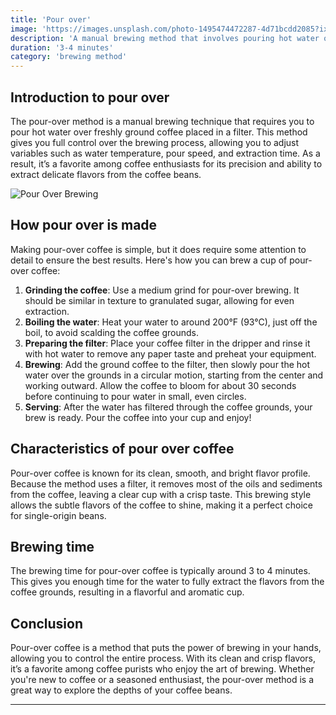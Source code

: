 ```yaml
---
title: 'Pour over'
image: 'https://images.unsplash.com/photo-1495474472287-4d71bcdd2085?ixlib=rb-1.2.1&auto=format&fit=crop&w=600&q=80'
description: 'A manual brewing method that involves pouring hot water over ground coffee in a filter.'
duration: '3-4 minutes'
category: 'brewing method'
---
```


## Introduction to pour over

The pour-over method is a manual brewing technique that requires you to pour hot water over freshly ground coffee placed in a filter. This method gives you full control over the brewing process, allowing you to adjust variables such as water temperature, pour speed, and extraction time. As a result, it’s a favorite among coffee enthusiasts for its precision and ability to extract delicate flavors from the coffee beans.

![Pour Over Brewing](https://images.unsplash.com/photo-1495474472287-4d71bcdd2085?ixlib=rb-1.2.1&auto=format&fit=crop&w=600&q=80)

## How pour over is made

Making pour-over coffee is simple, but it does require some attention to detail to ensure the best results. Here's how you can brew a cup of pour-over coffee:

1. **Grinding the coffee**: Use a medium grind for pour-over brewing. It should be similar in texture to granulated sugar, allowing for even extraction.
2. **Boiling the water**: Heat your water to around 200°F (93°C), just off the boil, to avoid scalding the coffee grounds.
3. **Preparing the filter**: Place your coffee filter in the dripper and rinse it with hot water to remove any paper taste and preheat your equipment.
4. **Brewing**: Add the ground coffee to the filter, then slowly pour the hot water over the grounds in a circular motion, starting from the center and working outward. Allow the coffee to bloom for about 30 seconds before continuing to pour water in small, even circles.
5. **Serving**: After the water has filtered through the coffee grounds, your brew is ready. Pour the coffee into your cup and enjoy!

## Characteristics of pour over coffee

Pour-over coffee is known for its clean, smooth, and bright flavor profile. Because the method uses a filter, it removes most of the oils and sediments from the coffee, leaving a clear cup with a crisp taste. This brewing style allows the subtle flavors of the coffee to shine, making it a perfect choice for single-origin beans.

## Brewing time

The brewing time for pour-over coffee is typically around 3 to 4 minutes. This gives you enough time for the water to fully extract the flavors from the coffee grounds, resulting in a flavorful and aromatic cup.

## Conclusion

Pour-over coffee is a method that puts the power of brewing in your hands, allowing you to control the entire process. With its clean and crisp flavors, it’s a favorite among coffee purists who enjoy the art of brewing. Whether you're new to coffee or a seasoned enthusiast, the pour-over method is a great way to explore the depths of your coffee beans.

---
